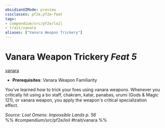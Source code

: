 ```yaml
---
obsidianUIMode: preview
cssclasses: pf2e,pf2e-feat
tags:
- compendium/src/pf2e/loil
- trait/vanara
aliases: ["Vanara Weapon Trickery"]
---
```

# Vanara Weapon Trickery  *Feat 5*  
[vanara](rules/traits/vanara-loil.md "Vanara Ancestry & Heritage Trait")  

- **Prerequisites**: Vanara Weapon Familiarity

You've learned how to trick your foes using vanara weapons. Whenever you critically hit using a bo staff, chakram, katar, panabas, urumi (Gods & Magic 121), or vanara weapon, you apply the weapon's critical specialization effect.

*Source: Lost Omens: Impossible Lands p. 56*  
%% #compendium/src/pf2e/loil #trait/vanara %%
